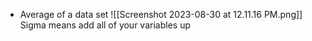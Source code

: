 - Average of a data set
![[Screenshot 2023-08-30 at 12.11.16 PM.png]]
Sigma means add all of your variables up